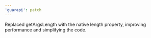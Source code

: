 ```yaml
---
'guarapi': patch
---
```


Replaced getArgsLength with the native length property, improving performance and simplifying the code.
